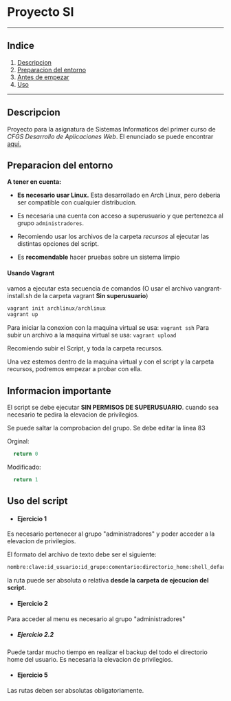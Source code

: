 # Proyecto SI

---

## Indice

1. [Descripcion](#descripcion)
2. [Preparacion del entorno](#preparacion-del-entorno)
3. [Antes de empezar](#informacion-importante)
4. [Uso](#uso-del-script)


---

## Descripcion

Proyecto para la asignatura de Sistemas Informaticos del primer curso de *CFGS Desarrollo de Aplicaciones Web*. El enunciado se puede encontrar [aqui.](https://drive.google.com/file/d/1nc60ywP2WoOJIy-oEWAmcpuCY-P8Plwb/view?usp=sharing)

## Preparacion del entorno

**A tener en cuenta:**

- **Es necesario usar Linux.** Esta desarrollado en Arch Linux, pero deberia ser compatible con cualquier distribucion.
  
- Es necesaria una cuenta con acceso a superusuario y que pertenezca al grupo `administradores`.

- Recomiendo usar los archivos de la carpeta *recursos* al ejecutar las distintas opciones del script.

- Es **recomendable** hacer pruebas sobre un sistema limpio

#### Usando Vagrant

vamos a ejecutar esta secuencia de comandos (O usar el archivo vangrant-install.sh de la carpeta vagrant **Sin superusuario**)

```sh
vagrant init archlinux/archlinux
vagrant up
```

Para iniciar la conexion con la maquina virtual se usa: `vagrant ssh`
Para subir un archivo a la maquina virtual se usa: `vagrant upload`

Recomiendo subir el Script, y toda la carpeta recursos.

Una vez estemos dentro de la maquina virtual y con el script y la carpeta recursos, podremos empezar a probar con ella.

## Informacion importante

El script se debe ejecutar **SIN PERMISOS DE SUPERUSUARIO**. cuando sea necesario te pedira la elevacion de privilegios.

Se puede saltar la comprobacion del grupo. Se debe editar la linea 83

Orginal:
```bash
  return 0
```

Modificado:
```bash
  return 1
```

## Uso del script

- #### Ejercicio 1

Es necesario pertenecer al grupo "administradores" y poder acceder a la elevacion de privilegios.

El formato del archivo de texto debe ser el siguiente:

```bash
nombre:clave:id_usuario:id_grupo:comentario:directorio_home:shell_default
```

la ruta puede ser absoluta o relativa **desde la carpeta de ejecucion del script.**

- #### Ejercicio 2

Para acceder al menu es necesario al grupo "administradores"

- ##### Ejercicio 2.2

Puede tardar mucho tiempo en realizar el backup del todo el directorio home del usuario. Es necesaria la elevacion de privilegios.

- #### Ejercicio 5

Las rutas deben ser absolutas obligatoriamente.